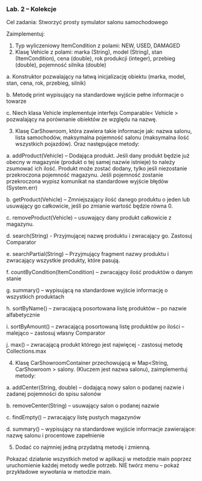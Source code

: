 <h3>Lab. 2 – Kolekcje</h3>

Cel zadania: Stworzyć prosty symulator salonu samochodowego

Zaimplementuj:

1. Typ wyliczeniowy ItemCondition z polami: NEW, USED, DAMAGED
2. Klasę Vehicle z polami: marka (String), model (String), stan (ItemCondition), cena (double), rok produkcji
(integer), przebieg (double), pojemność silnika (double)

a. Konstruktor pozwalający na łatwą inicjalizację obiektu (marka, model, stan, cena, rok, przebieg,
silnik)

b. Metodę print wypisujący na standardowe wyjście pełne informacje o towarze

c. Niech klasa Vehicle implementuje interfejs Comparable< Vehicle > pozwalający na porównanie
obiektów ze względu na nazwę.

3. Klasę CarShowroom, która zawiera takie informacje jak: nazwa salonu, lista samochodów, maksymalna
pojemność salonu (maksymalna ilość wszystkich pojazdów). Oraz następujące metody:

a. addProduct(Vehicle) – Dodająca produkt. Jeśli dany produkt będzie już obecny w magazynie
(produkt o tej samej nazwie istnieje) to należy zsumować ich ilość. Produkt może zostać dodany,
tylko jeśli niezostanie przekroczona pojemność magazynu. Jeśli pojemność zostanie przekroczona
wypisz komunikat na standardowe wyjście błędów (System.err)

b. getProduct(Vehicle) – Zmniejszający ilość danego produktu o jeden lub usuwający go całkowicie,
jeśli po zmianie wartość będzie równa 0.

c. removeProduct(Vehicle) – usuwający dany produkt całkowicie z magazynu.

d. search(String) - Przyjmującej nazwę produktu i zwracający go. Zastosuj Comparator

e. searchPartial(String) – Przyjmujący fragment nazwy produktu i zwracający wszystkie produkty,
które pasują.

f. countByCondition(ItemCondition) – zwracający ilość produktów o danym stanie

g. summary() – wypisującą na standardowe wyjście informację o wszystkich produktach

h. sortByName() – zwracającą posortowana listę produktów – po nazwie alfabetycznie

i. sortByAmount() – zwracającą posortowaną listę produktów po ilości – malejąco – zastosuj własny
Comparator

j. max() – zwracającą produkt którego jest najwięcej - zastosuj metodę Collections.max

4. Klasę CarShowroomContainer przechowującą w Map<String, CarShowroom > salony. (Kluczem jest nazwa
salonu), zaimplementuj metody:

a. addCenter(String, double) – dodającą nowy salon o podanej nazwie i zadanej pojemności do spisu
salonów

b. removeCenter(String) – usuwający salon o podanej nazwie

c. findEmpty() – zwracający listę pustych magazynów

d. summary() – wypisujący na standardowe wyjście informacje zawierające: nazwę salonu i
procentowe zapełnienie

5. Dodać co najmniej jedną przydatną metodę i zmienną.

Pokazać działanie wszystkich metod w aplikacji w metodzie main poprzez uruchomienie każdej
metody wedle potrzeb. NIE twórz menu – pokaż przykładowe wywołania w metodzie main.
